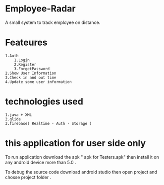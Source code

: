 # Employee-Radar

A small system to track employee on distance.
 
#  Feateures

	1.Auth 
		1.Login
		2.Register
		3.ForgetPassword
	2.Show User Information
	3.Check in and out time
	4.Update some user information
 
 
#  technologies used 

	1.java + XML 
	2.glide
	3.firebase( Realtime - Auth - Storage )


 
#  this application for user side only

To run application download the apk " apk for Testers.apk" then install it on any android device more than 5.0 .
	 
To debug the source code download android studio then  open project and chosse project folder .

     
